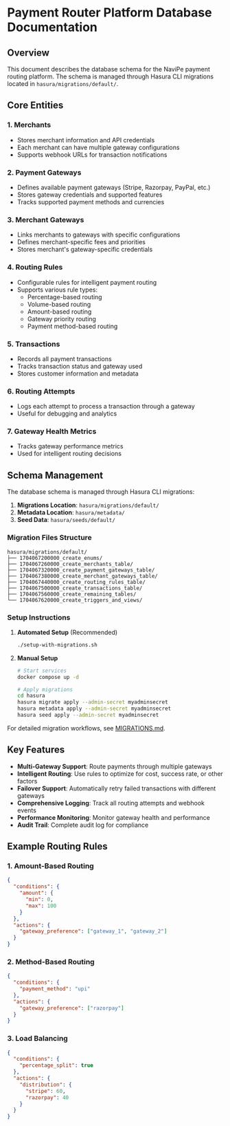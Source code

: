 # Payment Router Platform Database Documentation

## Overview
This document describes the database schema for the NaviPe payment routing platform. The schema is managed through Hasura CLI migrations located in `hasura/migrations/default/`.

## Core Entities

### 1. Merchants
- Stores merchant information and API credentials
- Each merchant can have multiple gateway configurations
- Supports webhook URLs for transaction notifications

### 2. Payment Gateways
- Defines available payment gateways (Stripe, Razorpay, PayPal, etc.)
- Stores gateway credentials and supported features
- Tracks supported payment methods and currencies

### 3. Merchant Gateways
- Links merchants to gateways with specific configurations
- Defines merchant-specific fees and priorities
- Stores merchant's gateway-specific credentials

### 4. Routing Rules
- Configurable rules for intelligent payment routing
- Supports various rule types:
  - Percentage-based routing
  - Volume-based routing
  - Amount-based routing
  - Gateway priority routing
  - Payment method-based routing

### 5. Transactions
- Records all payment transactions
- Tracks transaction status and gateway used
- Stores customer information and metadata

### 6. Routing Attempts
- Logs each attempt to process a transaction through a gateway
- Useful for debugging and analytics

### 7. Gateway Health Metrics
- Tracks gateway performance metrics
- Used for intelligent routing decisions

## Schema Management

The database schema is managed through Hasura CLI migrations:

1. **Migrations Location**: `hasura/migrations/default/`
2. **Metadata Location**: `hasura/metadata/`
3. **Seed Data**: `hasura/seeds/default/`

### Migration Files Structure
```
hasura/migrations/default/
├── 1704067200000_create_enums/
├── 1704067260000_create_merchants_table/
├── 1704067320000_create_payment_gateways_table/
├── 1704067380000_create_merchant_gateways_table/
├── 1704067440000_create_routing_rules_table/
├── 1704067500000_create_transactions_table/
├── 1704067560000_create_remaining_tables/
└── 1704067620000_create_triggers_and_views/
```

### Setup Instructions

1. **Automated Setup** (Recommended)
   ```bash
   ./setup-with-migrations.sh
   ```

2. **Manual Setup**
   ```bash
   # Start services
   docker compose up -d
   
   # Apply migrations
   cd hasura
   hasura migrate apply --admin-secret myadminsecret
   hasura metadata apply --admin-secret myadminsecret
   hasura seed apply --admin-secret myadminsecret
   ```

For detailed migration workflows, see [MIGRATIONS.md](../MIGRATIONS.md).

## Key Features

- **Multi-Gateway Support**: Route payments through multiple gateways
- **Intelligent Routing**: Use rules to optimize for cost, success rate, or other factors
- **Failover Support**: Automatically retry failed transactions with different gateways
- **Comprehensive Logging**: Track all routing attempts and webhook events
- **Performance Monitoring**: Monitor gateway health and performance
- **Audit Trail**: Complete audit log for compliance

## Example Routing Rules

### 1. Amount-Based Routing
```json
{
  "conditions": {
    "amount": {
      "min": 0,
      "max": 100
    }
  },
  "actions": {
    "gateway_preference": ["gateway_1", "gateway_2"]
  }
}
```

### 2. Method-Based Routing
```json
{
  "conditions": {
    "payment_method": "upi"
  },
  "actions": {
    "gateway_preference": ["razorpay"]
  }
}
```

### 3. Load Balancing
```json
{
  "conditions": {
    "percentage_split": true
  },
  "actions": {
    "distribution": {
      "stripe": 60,
      "razorpay": 40
    }
  }
}
```